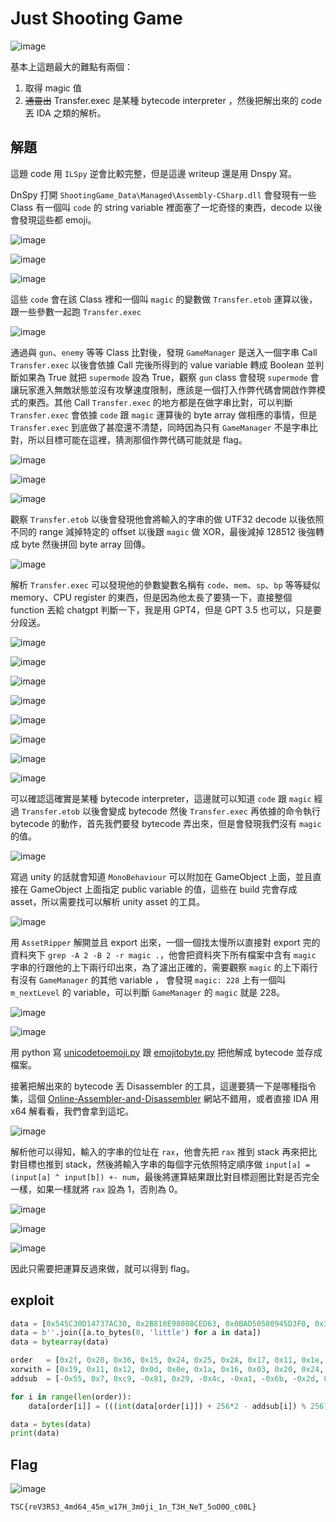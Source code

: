 # Just Shooting Game

![image](https://github.com/Jimmy01240397/My-CTF-Challenges/assets/57281249/0137c941-cfd6-41f6-a329-52e6cfdff2de)

基本上這題最大的難點有兩個：
1. 取得 magic 值
2. ~~通靈出~~ Transfer.exec 是某種 bytecode interpreter ，然後把解出來的 code 丟 IDA 之類的解析。

## 解題
這題 code 用 `ILSpy` 逆會比較完整，但是這邊 writeup 還是用 Dnspy 寫。

DnSpy 打開 `ShootingGame_Data\Managed\Assembly-CSharp.dll` 會發現有一些 Class 有一個叫 `code` 的 string variable 裡面塞了一坨奇怪的東西，decode 以後會發現這些都 emoji。

![image](https://github.com/Jimmy01240397/My-CTF-Challenges/assets/57281249/be16b075-60a1-42c0-8587-f80b934e9ba8)

![image](https://github.com/Jimmy01240397/My-CTF-Challenges/assets/57281249/880a248f-13de-40f2-8eeb-cfc99e405ea5)

![image](https://github.com/Jimmy01240397/My-CTF-Challenges/assets/57281249/3cf4e779-ceb6-428a-8a60-530322d90fd1)

這些 `code` 會在該 Class 裡和一個叫 `magic` 的變數做 `Transfer.etob` 運算以後，跟一些參數一起跑 `Transfer.exec` 

![image](https://github.com/Jimmy01240397/My-CTF-Challenges/assets/57281249/e19af70d-a9c9-4e8e-a955-aa58db05ad20)

通過與 `gun`、`enemy` 等等 Class 比對後，發現 `GameManager` 是送入一個字串 Call `Transfer.exec` 以後會依據 Call 完後所得到的 value variable 轉成 Boolean 並判斷如果為 True 就把 `supermode` 設為 True，觀察 `gun` class 會發現 `supermode` 會讓玩家進入無敵狀態並沒有攻擊速度限制，應該是一個打入作弊代碼會開啟作弊模式的東西。其他 Call `Transfer.exec` 的地方都是在做字串比對，可以判斷 `Transfer.exec` 會依據 `code` 跟 `magic` 運算後的 byte array 做相應的事情，但是 `Transfer.exec` 到底做了甚麼還不清楚，同時因為只有 `GameManager` 不是字串比對，所以目標可能在這裡，猜測那個作弊代碼可能就是 flag。

![image](https://github.com/Jimmy01240397/My-CTF-Challenges/assets/57281249/b32993fd-a56a-4923-a9a8-96d1783c6da2)

![image](https://github.com/Jimmy01240397/My-CTF-Challenges/assets/57281249/9625d27f-490a-4e3f-b838-acb916a983a8)

![image](https://github.com/Jimmy01240397/My-CTF-Challenges/assets/57281249/e84a351d-4f57-4f20-acf1-889c1c962849)

觀察 `Transfer.etob` 以後會發現他會將輸入的字串的做 UTF32 decode 以後依照不同的 range 減掉特定的 offset 以後跟 `magic` 做 XOR，最後減掉 128512 後強轉成 byte 然後拼回 byte array 回傳。

![image](https://github.com/Jimmy01240397/My-CTF-Challenges/assets/57281249/40c38580-272d-409c-bdea-67a283cdbd8c)

解析 `Transfer.exec` 可以發現他的參數變數名稱有 `code`、`mem`、`sp`、`bp` 等等疑似 memory、CPU register 的東西，但是因為他太長了要猜一下，直接整個 function 丟給 chatgpt 判斷一下，我是用 GPT4，但是 GPT 3.5 也可以，只是要分段送。

![image](https://github.com/Jimmy01240397/My-CTF-Challenges/assets/57281249/c0f4cc85-2eb4-4785-858a-00edb41203a2)

![image](https://github.com/Jimmy01240397/My-CTF-Challenges/assets/57281249/7009e318-4c3f-4efb-873d-239b74c0c739)

![image](https://github.com/Jimmy01240397/My-CTF-Challenges/assets/57281249/5b56c4c4-4f0a-4186-8cd8-1ed36fd1d94d)

![image](https://github.com/Jimmy01240397/My-CTF-Challenges/assets/57281249/45ade104-80c7-4565-90c9-0481b6c32b54)

![image](https://github.com/Jimmy01240397/My-CTF-Challenges/assets/57281249/e95ccc23-b8a2-4aed-91f2-cdd1efe23657)

![image](https://github.com/Jimmy01240397/My-CTF-Challenges/assets/57281249/40bc55c2-fb60-4c3b-83d0-7d1dd0b50021)

![image](https://github.com/Jimmy01240397/My-CTF-Challenges/assets/57281249/cfeeaf1a-1b40-48f5-b188-7eaac2cedd8c)

![image](https://github.com/Jimmy01240397/My-CTF-Challenges/assets/57281249/4539a256-65d0-4600-b50c-e036f5690b93)

可以確認這確實是某種 bytecode interpreter，這邊就可以知道 `code` 跟 `magic` 經過 `Transfer.etob` 以後會變成 bytecode 然後 `Transfer.exec` 再依據的命令執行 bytecode 的動作，首先我們要發 bytecode 弄出來，但是會發現我們沒有 `magic` 的值。

![image](https://github.com/Jimmy01240397/My-CTF-Challenges/assets/57281249/8f36b8af-d752-4cb1-b1ed-ecb764dd30fa)

寫過 unity 的話就會知道 `MonoBehaviour` 可以附加在 GameObject 上面，並且直接在 GameObject 上面指定 public variable 的值，這些在 build 完會存成 asset，所以需要找可以解析 unity asset 的工具。

![image](https://github.com/Jimmy01240397/My-CTF-Challenges/assets/57281249/890b3045-7e06-49d8-a145-10ae308e3881)

用 `AssetRipper` 解開並且 export 出來，一個一個找太慢所以直接對 export 完的資料夾下 `grep -A 2 -B 2 -r magic .`，他會把資料夾下所有檔案中含有 `magic` 字串的行跟他的上下兩行印出來，為了濾出正確的，需要觀察 `magic` 的上下兩行有沒有  `GameManager` 的其他 variable ， 會發現 `magic: 228` 上有一個叫 `m_nextLevel` 的 variable，可以判斷 `GameManager` 的 `magic` 就是 228。

![image](https://github.com/Jimmy01240397/My-CTF-Challenges/assets/57281249/94c57fcd-184d-4e2d-aee0-36cce9b74d05)

![image](https://github.com/Jimmy01240397/My-CTF-Challenges/assets/57281249/813779f0-6fc8-4cc5-8329-fa976def9ce6)

用 python 寫 [unicodetoemoji.py](exploit/unicodetoemoji.py) 跟 [emojitobyte.py](exploit/emojitobyte.py) 把他解成 bytecode 並存成檔案。

接著把解出來的 bytecode 丟 Disassembler 的工具，這邊要猜一下是哪種指令集，這個 [Online-Assembler-and-Disassembler](https://shell-storm.org/online/Online-Assembler-and-Disassembler) 網站不錯用，或者直接 IDA 用 x64 解看看，我們會拿到這坨。

![image](https://github.com/Jimmy01240397/My-CTF-Challenges/assets/57281249/3f9e5b21-2d7e-416f-8efa-bd5c123e9ce0)

解析他可以得知，輸入的字串的位址在 `rax`，他會先把 `rax` 推到 stack 再來把比對目標也推到 stack，然後將輸入字串的每個字元依照特定順序做 `input[a] = (input[a] ^ input[b]) +- num`，最後將運算結果跟比對目標迴圈比對是否完全一樣，如果一樣就將 `rax` 設為 1，否則為 0。

![image](https://github.com/Jimmy01240397/My-CTF-Challenges/assets/57281249/93e326bc-0541-44b9-a70e-ab3b93515583)

![image](https://github.com/Jimmy01240397/My-CTF-Challenges/assets/57281249/9e709fb8-ae3b-491b-b03c-ee3929e97ecb)

![image](https://github.com/Jimmy01240397/My-CTF-Challenges/assets/57281249/98b30c45-a201-4655-a8e0-e636272c9bc4)

因此只需要把運算反過來做，就可以得到 flag。

## exploit
```python
data = [0x545C30D14737AC30, 0x2B818E98088CED63, 0x0BAD50580945D3F0, 0x3823C33FF8E47955, 0x54018BFECBE91C93, 0x0F4B763093C586459, 0x10E088E4C7281]
data = b''.join([a.to_bytes(8, 'little') for a in data])
data = bytearray(data)

order   = [0x2f, 0x20, 0x36, 0x15, 0x24, 0x25, 0x2A, 0x17, 0x11, 0x1e, 0x0c, 0x32, 0x07, 0x04, 0x33, 0x27, 0x09, 0x02, 0x08, 0x22, 0x0f, 0x28, 0x2e, 0x31, 0x1b, 0x1f, 0x1a, 0x1c, 0x13, 0x0d, 0x0e, 0x30, 0x1d, 0x06, 0x10, 0x12, 0x2c, 0x16, 0x23, 0x35, 0x0b, 0x0a, 0x2b, 0x21, 0x34, 0x26, 0x01, 0x29, 0x18, 0x2d, 0x05, 0x14, 0x03, 0x00, 0x19]
xorwith = [0x19, 0x11, 0x12, 0x0d, 0x0e, 0x1a, 0x16, 0x03, 0x20, 0x24, 0x03, 0x09, 0x2c, 0x11, 0x35, 0x15, 0x14, 0x24, 0x2f, 0x1e, 0x05, 0x2d, 0x1d, 0x1d, 0x07, 0x02, 0x08, 0x13, 0x32, 0x0b, 0x14, 0x02, 0x2e, 0x19, 0x32, 0x28, 0x05, 0x12, 0x33, 0x24, 0x36, 0x2e, 0x1a, 0x03, 0x20, 0x03, 0x32, 0x34, 0x13, 0x17, 0x08, 0x34, 0x04, 0x0c, 0x32]
addsub  = [-0x55, 0x7, 0xc9, -0x81, 0x29, -0x4c, -0xa1, -0x6b, -0x2d, 0xe5, 0x25, -0x42, 0x1a, 0xa4, 0x50, -0xac, -0x80, 0x20, -0xff, 0xe5, 0x25, 0x2c, 0x2b, -0x2a, -0x08, -0xf2, -0x29, 0xdb, -0x4d, 0x29, 0x45, 0x75, 0x44, 0x2d, -0x67, -0x35, -0xfc, 0x6a, -0xa4, -0xa, -0x1a, -0xf0, -0xc4, 0xa6, 0x99, 0xf2, 0x7c, 0xf, -0xad, -0xfb, 0xf9, 0xfb, 0x3e, -0x30, 0x4e]

for i in range(len(order)):
    data[order[i]] = (((int(data[order[i]]) + 256*2 - addsub[i]) % 256) ^ (int(data[xorwith[i]])))

data = bytes(data)
print(data)
```

## Flag

![image](https://github.com/Jimmy01240397/My-CTF-Challenges/assets/57281249/80b09844-761e-44a0-8f09-cbf2444f41f9)

`TSC{reV3R53_4md64_45m_w17H_3m0ji_1n_T3H_NeT_5oO0O_c00L}`
